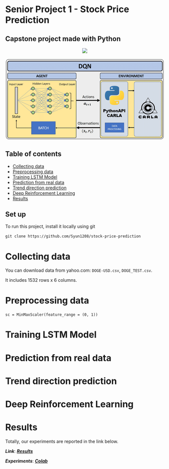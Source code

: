 # Senior Project 1 - Stock Price Prediction
## Capstone project made with Python 
<div id="header" align="center">
  <img src="https://media.giphy.com/media/M9gbBd9nbDrOTu1Mqx/giphy.gif" width="100"/>
</div>

![Algorithm schema](./images/DQN-based-DeepReinforcement-Learning-architecture.png)

## Table of contents
* [Collecting data](#collecting-data)
* [Preprocessing data](#preprocessing-data)
* [Training LSTM Model](#training-lstm-model)
* [Prediction from real data](#prediction-from-real-data)
* [Trend direction prediction](#trend-direction-prediction)
* [Deep Reinforcement Learning](#deep-reinforcement-learning)
* [Results](#results)

## Set up
To run this project, install it locally using git
```
git clone https://github.com/Syun1208/stock-price-prediction
```

# Collecting data
You can download data from yahoo.com: `DOGE-USD.csv`, `DOGE_TEST.csv`.

It includes 1532 rows x 6 columns.

# Preprocessing data
```
sc = MinMaxScaler(feature_range = (0, 1))
```
# Training LSTM Model
# Prediction from real data
# Trend direction prediction
# Deep Reinforcement Learning
# Results
Totally, our experiments are reported in the link below.

***Link***: [***Results***](https://drive.google.com/drive/u/0/folders/1DeJXSrPA_noV972V5Gg8l5yHGlUw0TkJ)

***Experiments***: [***Colab***](https://colab.research.google.com/drive/1LOg4sutjs4OC9H4-_zgWsJfXLI0JgvqG?usp=sharing)
